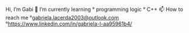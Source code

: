 Hi, I’m Gabi
🌱 I’m currently learning 
 ° programming logic
 ° C++
📫 How to reach me 
 °gabriela.lacerda2003@outlook.com
 °https://www.linkedin.com/in/gabriela-l-aa95961b4/
